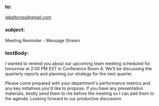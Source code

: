 ### to:
jabaltorres@gmail.com

### subject:
Meeting Reminder - Message Stream

### textBody:
I wanted to remind you about our upcoming team meeting scheduled for tomorrow at 2:00 PM EST in Conference Room A. We'll be discussing the quarterly reports and planning our strategy for the next quarter.

Please come prepared with your department's performance metrics and any key initiatives you'd like to propose. If you have any presentation materials, kindly send them to me before the meeting so I can add them to the agenda. Looking forward to our productive discussion.
